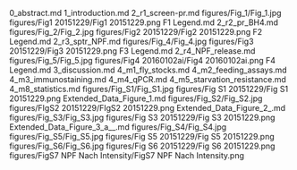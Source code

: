 0_abstract.md
1_introduction.md
2_r1_screen-pr.md
figures/Fig_1/Fig_1.jpg
figures/Fig1 20151229/Fig1 20151229.png
F1 Legend.md
2_r2_pr_BH4.md
figures/Fig_2/Fig_2.jpg
figures/Fig2 20151229/Fig2 20151229.png
F2 Legend.md
2_r3_sptr_NPF.md
figures/Fig_4/Fig_4.jpg
figures/Fig3 20151229/Fig3 20151229.png
F3 Legend.md
2_r4_NPF_release.md
figures/Fig_5/Fig_5.jpg
figures/Fig4 20160102ai/Fig4 20160102ai.png
F4 Legend.md
3_discussion.md
4_m1_fly_stocks.md
4_m2_feeding_assays.md
4_m3_immunostaining.md
4_m4_qPCR.md
4_m5_starvation_resistance.md
4_m8_statistics.md
figures/Fig_S1/Fig_S1.jpg
figures/Fig S1 20151229/Fig S1 20151229.png
Extended_Data_Figure_1.md
figures/Fig_S2/Fig_S2.jpg
figures/FIgS2 20151229/FIgS2 20151229.png
Extended_Data_Figure_2_.md
figures/Fig_S3/Fig_S3.jpg
figures/Fig S3 20151229/Fig S3 20151229.png
Extended_Data_Figure_3_a__.md
figures/Fig_S4/Fig_S4.jpg
figures/Fig_S5/Fig_S5.jpg
figures/Fig S5 20151229/Fig S5 20151229.png
figures/Fig_S6/Fig_S6.jpg
figures/Fig S6 20151229/Fig S6 20151229.png
figures/FigS7 NPF Nach Intensity/FigS7 NPF Nach Intensity.png